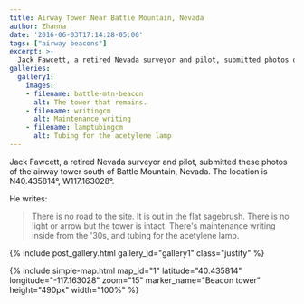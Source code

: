 ```yaml
---
title: Airway Tower Near Battle Mountain, Nevada
author: Zhanna
date: '2016-06-03T17:14:28-05:00'
tags: ["airway beacons"]
excerpt: >-
  Jack Fawcett, a retired Nevada surveyor and pilot, submitted photos of the airway tower south of Battle Mountain, Nevada.
galleries:
  gallery1:
    images:    
    - filename: battle-mtn-beacon
      alt: The tower that remains.       
    - filename: writingcm
      alt: Maintenance writing       
    - filename: lamptubingcm
      alt: Tubing for the acetylene lamp       
---
```


Jack Fawcett, a retired Nevada surveyor and pilot, submitted these photos of the airway tower south of Battle Mountain, Nevada. The location is N40.435814°, W117.163028°.

He writes:

> There is no road to the site. It is out in the flat sagebrush. There is no light or arrow but the tower is intact. There's maintenance writing inside from the '30s, and tubing for the acetylene lamp.

{% include post_gallery.html gallery_id="gallery1" class="justify" %}

{% include simple-map.html map_id="1" latitude="40.435814" longitude="-117.163028" zoom="15" marker_name="Beacon tower" height="490px" width="100%" %}